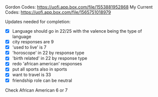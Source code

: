 Gordon Codes: https://uofi.app.box.com/file/1553881952868
My Current Codes: https://uofi.app.box.com/file/1565751018979


Updates needed for completion:
- [x] Language should go in 22/25 with the valence being the type of language
- [x] city responses are 9
- [x] 'used to live' is 7
- [x] 'horoscope' in 22 by response type
- [x] 'birth related' in 22 by response type
- [x] redo 'african american' responses
- [x] put all sports also in sports
- [x] want to travel is 33
- [x] friendship role can be neutral

Check African American 6 or 7